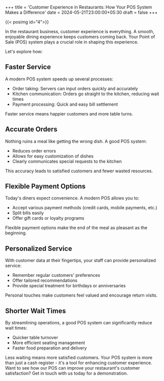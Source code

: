 +++
title = 'Customer Experience in Restaurants: How Your POS System Makes a Difference'
date = 2024-05-21T23:00:00+05:30
draft = false
+++

{{< posimg id="4">}}

In the restaurant business, customer experience is everything. 
A smooth, enjoyable dining experience keeps customers coming back. 
Your Point of Sale (POS) system plays a crucial role in shaping this experience. 

Let's explore how:

## Faster Service

A modern POS system speeds up several processes:

- Order taking: Servers can input orders quickly and accurately
- Kitchen communication: Orders go straight to the kitchen, reducing wait times
- Payment processing: Quick and easy bill settlement

Faster service means happier customers and more table turns.

## Accurate Orders

Nothing ruins a meal like getting the wrong dish. A good POS system:

- Reduces order errors
- Allows for easy customization of dishes
- Clearly communicates special requests to the kitchen

This accuracy leads to satisfied customers and fewer wasted resources.

## Flexible Payment Options

Today's diners expect convenience. A modern POS allows you to:

- Accept various payment methods (credit cards, mobile payments, etc.)
- Split bills easily
- Offer gift cards or loyalty programs

Flexible payment options make the end of the meal as pleasant as the beginning.

## Personalized Service

With customer data at their fingertips, your staff can provide personalized service:

- Remember regular customers' preferences
- Offer tailored recommendations
- Provide special treatment for birthdays or anniversaries

Personal touches make customers feel valued and encourage return visits.

## Shorter Wait Times

By streamlining operations, a good POS system can significantly reduce wait times:

- Quicker table turnover
- More efficient seating management
- Faster food preparation and delivery

Less waiting means more satisfied customers.
Your POS system is more than just a cash register - it's a tool for enhancing customer experience. 
Want to see how our POS can improve your restaurant's customer satisfaction? Get in touch with us today for a demonstration.